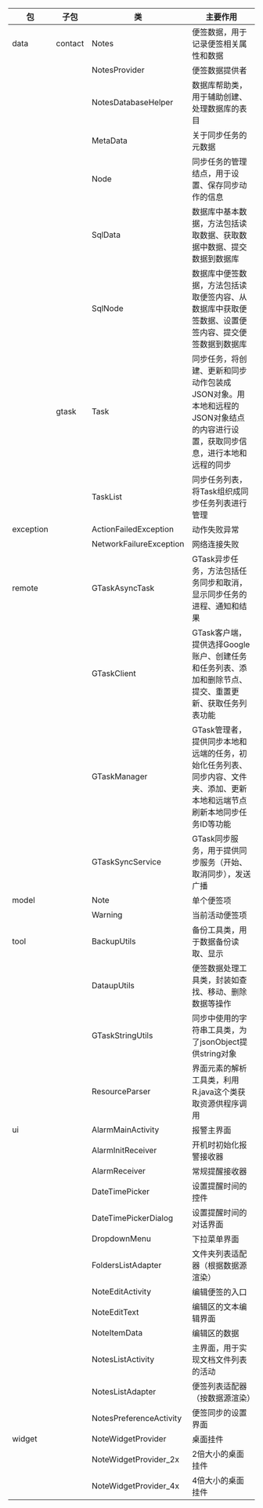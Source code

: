| 包     | 子包   | 类                     | 主要作用                                                                 |
|--------|--------|------------------------|--------------------------------------------------------------------------|
| data   | contact| Notes                  | 便签数据，用于记录便签相关属性和数据                                    |
|        |        | NotesProvider          | 便签数据提供者                                                           |
|        |        | NotesDatabaseHelper    | 数据库帮助类，用于辅助创建、处理数据库的表目                             |
|        |        | MetaData               | 关于同步任务的元数据                                                     |
|        |        | Node                   | 同步任务的管理结点，用于设置、保存同步动作的信息                         |
|        |        | SqlData                | 数据库中基本数据，方法包括读取数据、获取数据中数据、提交数据到数据库    |
|        |        | SqlNode                | 数据库中便签数据，方法包括读取便签内容、从数据库中获取便签数据、设置便签内容、提交便签数据到数据库 |
|        | gtask  | Task                   | 同步任务，将创建、更新和同步动作包装成JSON对象。用本地和远程的JSON对象结点的内容进行设置，获取同步信息，进行本地和远程的同步 |
|        |        | TaskList               | 同步任务列表，将Task组织成同步任务列表进行管理                           |
| exception |       | ActionFailedException  | 动作失败异常                                                             |
|        |        | NetworkFailureException| 网络连接失败                                                             |
| remote |        | GTaskAsyncTask         | GTask异步任务，方法包括任务同步和取消，显示同步任务的进程、通知和结果     |
|        |        | GTaskClient            | GTask客户端，提供选择Google账户、创建任务和任务列表、添加和删除节点、提交、重置更新、获取任务列表功能 |
|        |        | GTaskManager           | GTask管理者，提供同步本地和远端的任务，初始化任务列表、同步内容、文件夹、添加、更新本地和远端节点刷新本地同步任务ID等功能 |
|        |        | GTaskSyncService       | GTask同步服务，用于提供同步服务（开始、取消同步），发送广播              |
| model  |        | Note                   | 单个便签项                                                               |
|        |        | Warning                | 当前活动便签项                                                           |
| tool   |        | BackupUtils            | 备份工具类，用于数据备份读取、显示                                       |
|        |        | DataupUtils            | 便签数据处理工具类，封装如查找、移动、删除数据等操作                     |
|        |        | GTaskStringUtils        | 同步中使用的字符串工具类，为了jsonObject提供string对象                   |
|        |        | ResourceParser         | 界面元素的解析工具类，利用R.java这个类获取资源供程序调用                  |
| ui     |        | AlarmMainActivity      | 报警主界面                                                                |
|        |        | AlarmInitReceiver      | 开机时初始化报警接收器                                                   |
|        |        | AlarmReceiver          | 常规提醒接收器                                                            |
|        |        | DateTimePicker         | 设置提醒时间的控件                                                       |
|        |        | DateTimePickerDialog   | 设置提醒时间的对话界面                                                   |
|        |        | DropdownMenu           | 下拉菜单界面                                                             |
|        |        | FoldersListAdapter     | 文件夹列表适配器（根据数据源渲染）                                       |
|        |        | NoteEditActivity       | 编辑便签的入口                                                           |
|        |        | NoteEditText           | 编辑区的文本编辑界面                                                     |
|        |        | NoteItemData           | 编辑区的数据                                                             |
|        |        | NotesListActivity      | 主界面，用于实现文档文件列表的活动                                       |
|        |        | NotesListAdapter       | 便签列表适配器（按数据源渲染）                                           |
|        |        | NotesPreferenceActivity| 便签同步的设置界面                                                        |
| widget |        | NoteWidgetProvider     | 桌面挂件                                                                 |
|        |        | NoteWidgetProvider_2x  | 2倍大小的桌面挂件                                                        |
|        |        | NoteWidgetProvider_4x  | 4倍大小的桌面挂件                                                        |